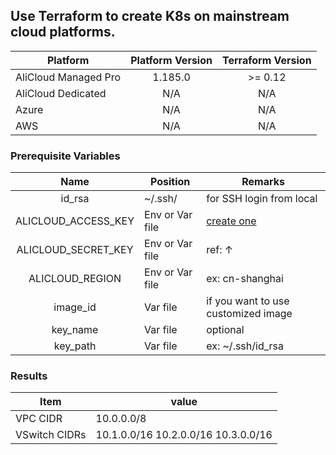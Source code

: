 ## Use Terraform to create K8s on mainstream cloud platforms.

| Platform             | Platform Version | Terraform Version |
|----------------------|:----------------:|:-----------------:|
| AliCloud Managed Pro | 1.185.0          |      >= 0.12      |
| AliCloud Dedicated   | N/A              |        N/A        |
| Azure                | N/A              |        N/A        |
| AWS                  | N/A              |        N/A        |

### Prerequisite Variables

|        Name         | Position        | Remarks                                                |
|:-------------------:|-----------------|--------------------------------------------------------|
|       id_rsa        | ~/.ssh/         | for SSH login from local                               |
| ALICLOUD_ACCESS_KEY | Env or Var file | [create one](https://ram.console.aliyun.com/manage/ak) |
| ALICLOUD_SECRET_KEY | Env or Var file | ref: ↑                                                 |
|   ALICLOUD_REGION   | Env or Var file | ex: cn-shanghai                                        |
|      image_id       | Var file        | if you want to use customized image                    |
|      key_name       | Var file        | optional                                               |
|      key_path       | Var file        | ex: ~/.ssh/id_rsa                                      |

### Results

| Item          | value                                 |
|---------------|---------------------------------------|
| VPC CIDR      | 10.0.0.0/8                            |
| VSwitch CIDRs | 10.1.0.0/16  10.2.0.0/16  10.3.0.0/16 |


